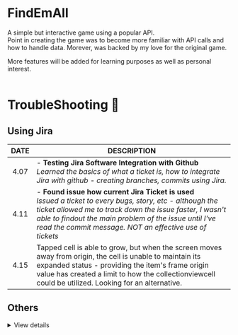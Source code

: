 # FindEmAll
A simple but interactive game using a popular API.<br/>
Point in creating the game was to become more familiar with API calls and how to handle data.
Morever, was backed by my love for the original game.

More features will be added for learning purposes as well as personal interest.
<br/><br/>


# TroubleShooting 🥊

## Using Jira
DATE | DESCRIPTION |
|:---:|---|
4.07 | - **Testing Jira Software Integration with Github** <br/> *Learned the basics of what a ticket is, how to integrate Jira with github - creating branches, commits using Jira.* |
4.11 | - **Found issue how current Jira Ticket is used** <br/> *Issued a ticket to every bugs, story, etc - although the ticket allowed me to track down the issue faster, I wasn't able to findout the main problem of the issue until I've read the commit message. NOT an effective use of tickets* |
4.15 | Tapped cell is able to grow, but when the screen moves away from origin, the cell is unable to maintain its expanded status - providing the item's frame origin value has created a limit to how the collectionviewcell could be utilized. Looking for an alternative. |




## Others
<details closed>
<summary>View details</summary>


DATE | DESCRIPTION | FIX |
|:---:|---|---|
04.11 | - **Simulator Keyboard issue** <br/> Error Message is keep popping up when using simulator keyboard.   | Turn off Hardware Keyboard within Simulator
<br/>
<details closed>
<summary>View Keyboard Error Message</summary>

*[HardwareKeyboard] -[UIApplication getKeyboardDevicePropertiesForSenderID:shouldUpdate:usingSyntheticEvent:], failed to fetch device property for senderID (778835616971358211) use primary keyboard info instead.*
</details>
